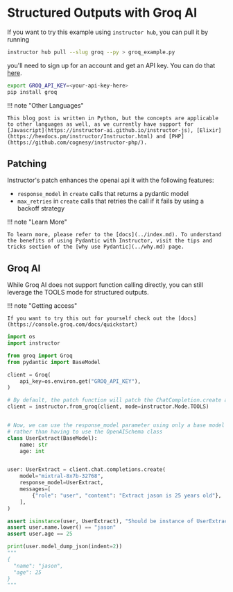 # Structured Outputs with Groq AI

If you want to try this example using `instructor hub`, you can pull it by running

```bash
instructor hub pull --slug groq --py > groq_example.py
```

you'll need to sign up for an account and get an API key. You can do that [here](https://console.groq.com/docs/quickstart).

```bash
export GROQ_API_KEY=<your-api-key-here>
pip install groq
```

!!! note "Other Languages"

    This blog post is written in Python, but the concepts are applicable to other languages as well, as we currently have support for [Javascript](https://instructor-ai.github.io/instructor-js), [Elixir](https://hexdocs.pm/instructor/Instructor.html) and [PHP](https://github.com/cognesy/instructor-php/).

<!-- more -->

## Patching

Instructor's patch enhances the openai api it with the following features:

- `response_model` in `create` calls that returns a pydantic model
- `max_retries` in `create` calls that retries the call if it fails by using a backoff strategy

!!! note "Learn More"

    To learn more, please refer to the [docs](../index.md). To understand the benefits of using Pydantic with Instructor, visit the tips and tricks section of the [why use Pydantic](../why.md) page.

## Groq AI

While Groq AI does not support function calling directly, you can still leverage the TOOLS mode for structured outputs.

!!! note "Getting access"

    If you want to try this out for yourself check out the [docs](https://console.groq.com/docs/quickstart)


```python
import os
import instructor

from groq import Groq
from pydantic import BaseModel

client = Groq(
    api_key=os.environ.get("GROQ_API_KEY"),
)

# By default, the patch function will patch the ChatCompletion.create and ChatCompletion.create methods to support the response_model parameter
client = instructor.from_groq(client, mode=instructor.Mode.TOOLS)


# Now, we can use the response_model parameter using only a base model
# rather than having to use the OpenAISchema class
class UserExtract(BaseModel):
    name: str
    age: int


user: UserExtract = client.chat.completions.create(
    model="mixtral-8x7b-32768",
    response_model=UserExtract,
    messages=[
        {"role": "user", "content": "Extract jason is 25 years old"},
    ],
)

assert isinstance(user, UserExtract), "Should be instance of UserExtract"
assert user.name.lower() == "jason"
assert user.age == 25

print(user.model_dump_json(indent=2))
"""
{
  "name": "jason",
  "age": 25
}
"""
```
